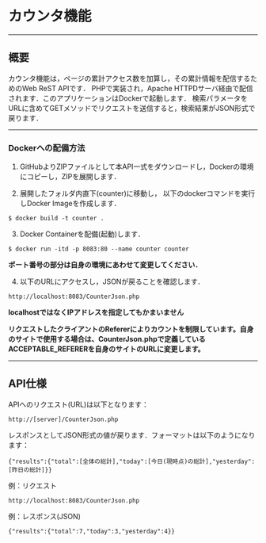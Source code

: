 # カウンタ機能

----
## 概要
カウンタ機能は，ページの累計アクセス数を加算し，その累計情報を配信するためのWeb ReST APIです．
PHPで実装され，Apache HTTPDサーバ経由で配信されます．このアプリケーションはDockerで起動します．
検索パラメータをURLに含めてGETメソッドでリクエストを送信すると，検索結果がJSON形式で戻ります．


----
### Dockerへの配備方法

1. GitHubよりZIPファイルとして本API一式をダウンロードし，Dockerの環境にコピーし，ZIPを展開します．

2. 展開したフォルダ内直下(counter)に移動し，
以下のdockerコマンドを実行しDocker Imageを作成します．
```
$ docker build -t counter .
```

3. Docker Containerを配備(起動)します．
```
$ docker run -itd -p 8083:80 --name counter counter
```
**ポート番号の部分は自身の環境にあわせて変更してください．**

4. 以下のURLにアクセスし，JSONが戻ることを確認します．
```
http://localhost:8083/CounterJson.php
```
**localhostではなくIPアドレスを指定してもかまいません**

**リクエストしたクライアントのRefererによりカウントを制限しています。自身のサイトで使用する場合は、CounterJson.phpで定義しているACCEPTABLE_REFERERを自身のサイトのURLに変更します。**



----
## API仕様

APIへのリクエスト(URL)は以下となります：
```
http://[server]/CounterJson.php
```


レスポンスとしてJSON形式の値が戻ります．フォーマットは以下のようになります：
```
{"results":{"total":[全体の総計],"today":[今日(現時点)の総計],"yesterday":[昨日の総計]}}
```

例：リクエスト

```
http://localhost:8083/CounterJson.php
```

例：レスポンス(JSON)

```
{"results":{"total":7,"today":3,"yesterday":4}}
```
